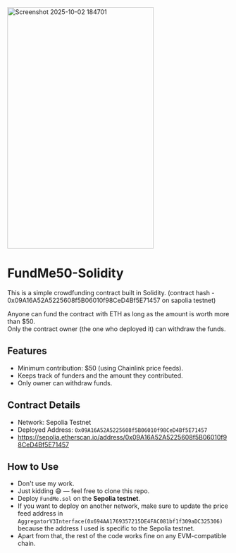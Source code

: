 <img width="332" height="548" alt="Screenshot 2025-10-02 184701" src="https://github.com/user-attachments/assets/f1847a16-6858-464a-a04d-c27aca4834f8" />

# FundMe50-Solidity
This is a simple crowdfunding contract built in Solidity.  (contract hash - 0x09A16A52A5225608f5B06010f98CeD4Bf5E71457 on sapolia testnet)

Anyone can fund the contract with ETH as long as the amount is worth more than $50.  
Only the contract owner (the one who deployed it) can withdraw the funds.  

## Features
- Minimum contribution: $50 (using Chainlink price feeds).
- Keeps track of funders and the amount they contributed.
- Only owner can withdraw funds.

## Contract Details
- Network: Sepolia Testnet  
- Deployed Address: `0x09A16A52A5225608f5B06010f98CeD4Bf5E71457`
- https://sepolia.etherscan.io/address/0x09A16A52A5225608f5B06010f98CeD4Bf5E71457

## How to Use
- Don't use my work.  
- Just kidding 😅 — feel free to clone this repo.  
- Deploy `FundMe.sol` on the **Sepolia testnet**.  
- If you want to deploy on another network, make sure to update the price feed address in  
  `AggregatorV3Interface(0x694AA1769357215DE4FAC081bf1f309aDC325306)`  
  because the address I used is specific to the Sepolia testnet.  
- Apart from that, the rest of the code works fine on any EVM-compatible chain.
